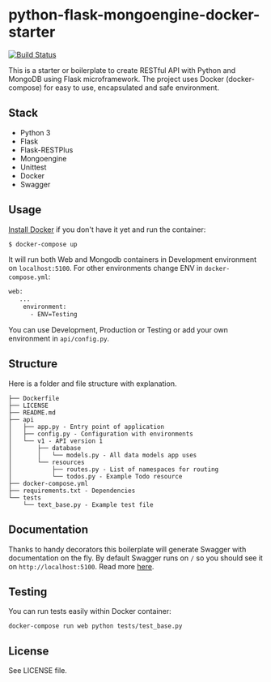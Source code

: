 # python-flask-mongoengine-docker-starter

[![Build Status](https://travis-ci.org/joemccann/dillinger.svg?branch=master)](https://travis-ci.org/joemccann/dillinger)

This is a starter or boilerplate to create RESTful API with Python and MongoDB using Flask microframework. The project uses Docker (docker-compose) for easy to use, encapsulated and safe environment.

## Stack

- Python 3
- Flask
- Flask-RESTPlus
- Mongoengine
- Unittest
- Docker
- Swagger

## Usage

[Install Docker](https://www.docker.com/products/docker-desktop) if you don't have it yet and run the container:

```sh
$ docker-compose up
```

It will run both Web and Mongodb containers in Development environment on `localhost:5100`.
For other environments change ENV in `docker-compose.yml`:

```sh
web:
   ...
    environment:
      - ENV=Testing
```

You can use Development, Production or Testing or add your own environment in `api/config.py`.

## Structure

Here is a folder and file structure with explanation.

```
├── Dockerfile
├── LICENSE
├── README.md
├── api
│   ├── app.py - Entry point of application
│   ├── config.py - Configuration with environments
│   └── v1 - API version 1
│       ├── database
│       │   └── models.py - All data models app uses
│       └── resources
│           ├── routes.py - List of namespaces for routing
│           └── todos.py - Example Todo resource
├── docker-compose.yml
├── requirements.txt - Dependencies
└── tests
    └── text_base.py - Example test file
```

## Documentation

Thanks to handy decorators this boilerplate will generate Swagger with documentation on the fly.
By default Swagger runs on `/` so you should see it on `http://localhost:5100`. Read more [here](https://flask-restplus.readthedocs.io/en/stable/swagger.html).

## Testing

You can run tests easily within Docker container:

```
docker-compose run web python tests/test_base.py
```

## License

See LICENSE file.
